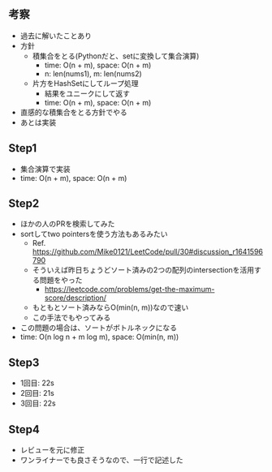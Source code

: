 ## 考察
- 過去に解いたことあり
- 方針
    - 積集合をとる(Pythonだと、setに変換して集合演算)
        - time: O(n + m), space: O(n + m)
        - n: len(nums1), m: len(nums2)
    - 片方をHashSetにしてループ処理
        - 結果をユニークにして返す
        - time: O(n + m), space: O(n + m)
- 直感的な積集合をとる方針でやる
- あとは実装

## Step1
- 集合演算で実装
- time: O(n + m), space: O(n + m)

## Step2
- ほかの人のPRを検索してみた
- sortしてtwo pointersを使う方法もあるみたい
    - Ref. https://github.com/Mike0121/LeetCode/pull/30#discussion_r1641596790
    - そういえば昨日ちょうどソート済みの2つの配列のintersectionを活用する問題をやった
        - https://leetcode.com/problems/get-the-maximum-score/description/
    - もともとソート済みならO(min(n, m))なので速い
    - この手法でもやってみる
- この問題の場合は、ソートがボトルネックになる
- time: O(n log n + m log m), space: O(min(n, m))

## Step3
- 1回目: 22s
- 2回目: 21s
- 3回目: 22s

## Step4
- レビューを元に修正
- ワンライナーでも良さそうなので、一行で記述した

